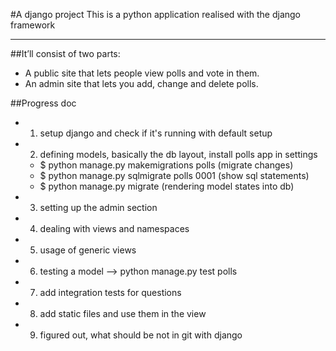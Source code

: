 #A django project
This is a python application realised with the django framework
****************************************************************

##It’ll consist of two parts:

- A public site that lets people view polls and vote in them.
- An admin site that lets you add, change and delete polls.

##Progress doc
- 1. setup django and check if it's running with default setup
- 2. defining models, basically the db layout, install polls app in settings
  - $ python manage.py makemigrations polls (migrate changes)
  - $ python manage.py sqlmigrate polls 0001 (show sql statements)
  - $ python manage.py migrate (rendering model states into db)
- 3. setting up the admin section
- 4. dealing with views and namespaces
- 5. usage of generic views
- 6. testing a model --> python manage.py test polls
- 7. add integration tests for questions
- 8. add static files and use them in the view
- 9. figured out, what should be not in git with django
